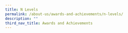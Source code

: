 ```yaml
---
title: N Levels
permalink: /about-us/awards-and-achievements/n-levels/
description: ""
third_nav_title: Awards and Achievements
---
```

